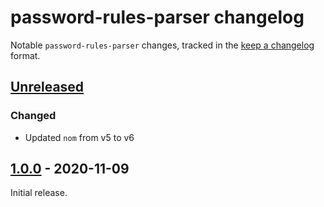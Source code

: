 # password-rules-parser changelog

Notable `password-rules-parser` changes, tracked in the [keep a changelog](https://keepachangelog.com/en/1.0.0/) format.

## [Unreleased]

### Changed

* Updated `nom` from v5 to v6

## [1.0.0] - 2020-11-09

Initial release.

[Unreleased]: https://github.com/1Password/password-rules-parser/compare/v1.0.0...HEAD
[1.0.0]: https://github.com/1Password/password-rules-parser/releases/tag/v1.0.0
